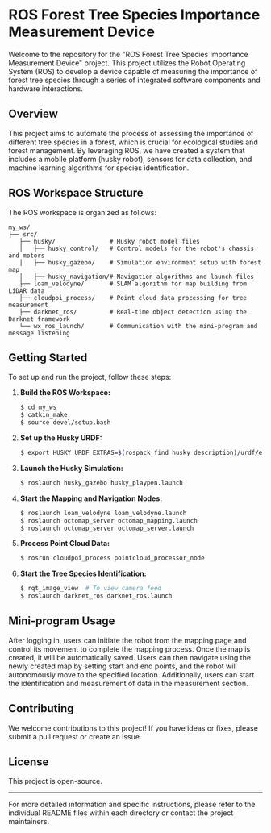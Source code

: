 # ROS Forest Tree Species Importance Measurement Device

Welcome to the repository for the "ROS Forest Tree Species Importance Measurement Device" project. This project utilizes the Robot Operating System (ROS) to develop a device capable of measuring the importance of forest tree species through a series of integrated software components and hardware interactions.

## Overview

This project aims to automate the process of assessing the importance of different tree species in a forest, which is crucial for ecological studies and forest management. By leveraging ROS, we have created a system that includes a mobile platform (husky robot), sensors for data collection, and machine learning algorithms for species identification.

## ROS Workspace Structure

The ROS workspace is organized as follows:

```
my_ws/
├── src/
   ├── husky/               # Husky robot model files
   │   ├── husky_control/   # Control models for the robot's chassis and motors
   │   ├── husky_gazebo/    # Simulation environment setup with forest map
   │   ├── husky_navigation/# Navigation algorithms and launch files
   ├── loam_velodyne/       # SLAM algorithm for map building from LiDAR data
   ├── cloudpoi_process/    # Point cloud data processing for tree measurement
   ├── darknet_ros/         # Real-time object detection using the Darknet framework
   └── wx_ros_launch/       # Communication with the mini-program and message listening
```

## Getting Started

To set up and run the project, follow these steps:

1. **Build the ROS Workspace:**
   ```bash
   $ cd my_ws
   $ catkin_make
   $ source devel/setup.bash
   ```

2. **Set up the Husky URDF:**
   ```bash
   $ export HUSKY_URDF_EXTRAS=$(rospack find husky_description)/urdf/empty.urdf
   ```

3. **Launch the Husky Simulation:**
   ```bash
   $ roslaunch husky_gazebo husky_playpen.launch
   ```

4. **Start the Mapping and Navigation Nodes:**
   ```bash
   $ roslaunch loam_velodyne loam_velodyne.launch
   $ roslaunch octomap_server octomap_mapping.launch
   $ roslaunch octomap_server octomap_server.launch
   ```

5. **Process Point Cloud Data:**
   ```bash
   $ rosrun cloudpoi_process pointcloud_processor_node
   ```

6. **Start the Tree Species Identification:**
   ```bash
   $ rqt_image_view  # To view camera feed
   $ roslaunch darknet_ros darknet_ros.launch
   ```

## Mini-program Usage

After logging in, users can initiate the robot from the mapping page and control its movement to complete the mapping process. Once the map is created, it will be automatically saved. Users can then navigate using the newly created map by setting start and end points, and the robot will autonomously move to the specified location. Additionally, users can start the identification and measurement of data in the measurement section.

## Contributing

We welcome contributions to this project! If you have ideas or fixes, please submit a pull request or create an issue.

## License

This project is open-source.

---

For more detailed information and specific instructions, please refer to the individual README files within each directory or contact the project maintainers.
